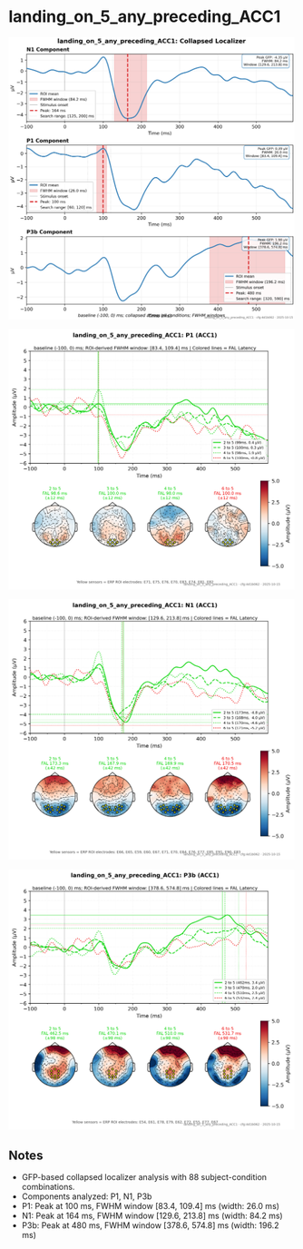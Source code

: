 # landing_on_5_any_preceding_ACC1

![figure](docs/assets/plots/landing_on_5_any_preceding_ACC1/landing_on_5_any_preceding_ACC1-collapsed_localizer.png)

![figure](docs/assets/plots/landing_on_5_any_preceding_ACC1/landing_on_5_any_preceding_ACC1-P1.png)

![figure](docs/assets/plots/landing_on_5_any_preceding_ACC1/landing_on_5_any_preceding_ACC1-N1.png)

![figure](docs/assets/plots/landing_on_5_any_preceding_ACC1/landing_on_5_any_preceding_ACC1-P3b.png)


## Notes

- GFP-based collapsed localizer analysis with 88 subject-condition combinations.
- Components analyzed: P1, N1, P3b
- P1: Peak at 100 ms, FWHM window [83.4, 109.4] ms (width: 26.0 ms)
- N1: Peak at 164 ms, FWHM window [129.6, 213.8] ms (width: 84.2 ms)
- P3b: Peak at 480 ms, FWHM window [378.6, 574.8] ms (width: 196.2 ms)

